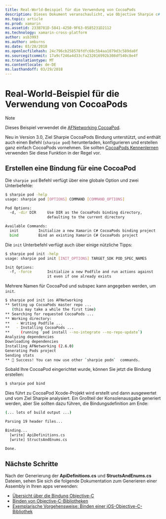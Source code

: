 ```yaml
---
title: Real-World-Beispiel für die Verwendung von CocoaPods
description: Dieses Dokument veranschaulicht, wie Objective Sharpie c# Bindungsdefinitionen von einem CocoaPod automatisch zu generieren.
ms.topic: article
ms.prod: xamarin
ms.assetid: 233B781D-5841-4250-9F63-0585231D2112
ms.technology: xamarin-cross-platform
author: asb3993
ms.author: amburns
ms.date: 03/28/2018
ms.openlocfilehash: 24c796cb258578fdfc68c5b4aa1079d3c589da0f
ms.sourcegitcommit: 17a9cf246a4d33cfa232016992b308df540c8e4f
ms.translationtype: MT
ms.contentlocale: de-DE
ms.lasthandoff: 03/29/2018
---
```

# <a name="real-world-example-using-cocoapods"></a>Real-World-Beispiel für die Verwendung von CocoaPods

> [!NOTE]
> Dieses Beispiel verwendet die [AFNetworking CocoaPod](https://cocoapods.org/pods/AFNetworking).

Neu in Version 3.0, Ziel Sharpie CocoaPods Bindung unterstützt, und enthält auch einen Befehl (`sharpie pod`) herunterladen, konfigurieren und erstellen ganz einfach CocoaPods vornehmen. Sie sollten [CocoaPods Kennenlernen](https://cocoapods.org) verwenden Sie diese Funktion in der Regel vor.

## <a name="creating-a-binding-for-a-cocoapod"></a>Erstellen eine Bindung für eine CocoaPod

Die `sharpie pod` Befehl verfügt über eine globale Option und zwei Unterbefehle:

```bash
$ sharpie pod -help
usage: sharpie pod [OPTIONS] COMMAND [COMMAND_OPTIONS]

Pod Options:
  -d, -dir DIR     Use DIR as the CocoaPods binding directory,
                   defaulting to the current directory

Available Commands:
  init         Initialize a new Xamarin C# CocoaPods binding project
  bind         Bind an existing Xamarin C# CocoaPods project
```

Die `init` Unterbefehl verfügt auch über einige nützliche Tipps:

```bash
$ sharpie pod init -help
usage: sharpie pod init [INIT_OPTIONS] TARGET_SDK POD_SPEC_NAMES

Init Options:
  -f, -force       Initialize a new Podfile and run actions against
                   it even if one already exists
```

Mehrere Namen für CocoaPod und subspec kann angegeben werden, um `init`.

```bash
$ sharpie pod init ios AFNetworking
** Setting up CocoaPods master repo ...
   (this may take a while the first time)
** Searching for requested CocoaPods ...
** Working directory:
**   - Writing Podfile ...
**   - Installing CocoaPods ...
**     (running `pod install --no-integrate --no-repo-update`)
Analyzing dependencies
Downloading dependencies
Installing AFNetworking (2.6.0)
Generating Pods project
Sending stats
** 🍻 Success! You can now use other `sharpie podn`  commands.
```

Sobald Ihre CocoaPod eingerichtet wurde, können Sie jetzt die Bindung erstellen:

```bash
$ sharpie pod bind
```

Dies führt zu CocoaPod Xcode-Projekt wird erstellt und dann ausgewertet und vom Ziel Sharpie analysiert. Ein Großteil der Konsolenausgabe generiert werden, aber Sie sollten dazu führen, die Bindungsdefinition am Ende:

```bash
(... lots of build output ...)

Parsing 19 header files...

Binding...
  [write] ApiDefinitions.cs
  [write] StructsAndEnums.cs

Done.
```

## <a name="next-steps"></a>Nächste Schritte

Nach der Generierung der **ApiDefinitions.cs** und **StructsAndEnums.cs** Dateien, sehen Sie sich die folgende Dokumentation zum Generieren einer Assembly in Ihren apps verwenden:

- [Übersicht über die Bindung Objective-C](~/cross-platform/macios/binding/overview.md)
- [Binden von Objective-C-Bibliotheken](~/cross-platform/macios/binding/objective-c-libraries.md)
- [Exemplarische Vorgehensweise: Binden einer iOS-Objective-C-Bibliothek](~/ios/platform/binding-objective-c/walkthrough.md)

